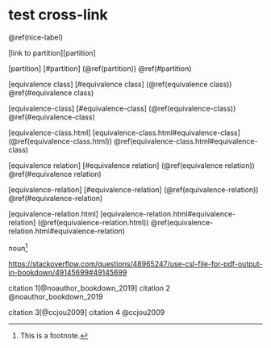 # test cross-link

\@ref(nice-label)

[link to partition][partition]

[partition] [#partition] (\@ref(partition)) \@ref(#partition)

[equivalence class] [#equivalence class] (\@ref(equivalence class)) \@ref(#equivalence class)

[equivalence-class] [#equivalence-class] (\@ref(equivalence-class)) \@ref(#equivalence-class)

[equivalence-class.html] [equivalence-class.html#equivalence-class] (\@ref(equivalence-class.html)) \@ref(equivalence-class.html#equivalence-class)

[equivalence relation] [#equivalence relation] (\@ref(equivalence relation)) \@ref(#equivalence relation)

[equivalence-relation] [#equivalence-relation] (\@ref(equivalence-relation)) \@ref(#equivalence-relation)

[equivalence-relation.html] [equivalence-relation.html#equivalence-relation] (\@ref(equivalence-relation.html)) \@ref(equivalence-relation.html#equivalence-relation)

noun[^202401260000-test-cross-link-1]

[^202401260000-test-cross-link-1]: This is a footnote.

https://stackoverflow.com/questions/48965247/use-csl-file-for-pdf-output-in-bookdown/49145699#49145699

citation 1[@noauthor_bookdown_2019] citation 2 @noauthor_bookdown_2019

citation 3[@ccjou2009] citation 4 @ccjou2009
